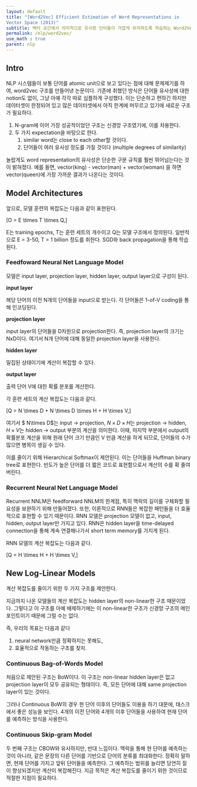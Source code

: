 ```yaml
---
layout: default
title: "[Word2Vec] Efficient Estimation of Word Representations in
Vector Space (2013)"
subtitle: 벡터 공간에서 의미적으로 유사한 단어들이 가깝게 위치하도록 학습하는 Word2Vec
permalink: /nlp/word2vec/
use_math : true
parent: nlp
---
```




## Intro

NLP 시스템들이 보통 단어를 atomic unit으로 보고 있다는 점에 대해 문제제기를 하여, word2vec 구조를 만들어낸 논문이다. 기존에 취했던 방식은 단어들 유사성에 대한 notion도 없이, 그냥 아예 각각 따로 심플하게 구성했다. 이는 단순하고 편하긴 하지만 데이터셋이 한정되어 있고 많은 데이터셋에서 아직 한계에 머무르고 있기에 새로운 구조가 필요하다. 

1. N-gram에 이어 가장 성공적이었던 구조는 신경망 구조였기에, 이를 차용한다. 
2. 두 가지 expectation을 바탕으로 한다. 
    1. similar word는 close to each other할 것이다.
    2. 단어들이 여러 유사성 정도를 가질 것이다 (multiple degrees of similarity) 

놀랍게도 word representation의 유사성은 단순한 구문 규칙를 훨씬 뛰어넘는다는 것이 밝혀졌다. 예를 들면, vector(king) - vector(man) + vector(woman) 을 하면 vector(queen)에 가장 가까운 결과가 나온다는 것이다. 

## Model Architectures

앞으로, 모델 훈련의 복잡도는 다음과 같이 표현된다. 

\[O = E \times T \times Q,\]

E는 training epochs, T는 훈련 세트의 개수이고 Q는 모델 구조에서 정의된다. 일반적으로 E = 3-50, T = 1 billion 정도를 취한다. SGD와 back propagation을 통해 학습된다. 

### Feedfoward Neural Net Language Model

모델은 input layer, projection layer, hidden layer, output layer으로 구성이 된다. 

**input layer**

해당 단어의 이전 N개의 단어들을 input으로 받는다. 각 단어들은 1-of-V coding을 통해 인코딩된다. 

**projection layer** 

input layer의 단어들을 D차원으로 projection한다. 즉, projection layer의 크기는 NxD이다. 여기서 N개 단어에 대해 동일한 projection layer을 사용한다. 

**hidden layer** 

밀집된 상태이기에 계산이 복잡할 수 있다. 

**output layer**

출력 단어 V에 대한 확률 분포를 계산한다. 

각 훈련 세트의 계산 복잡도는 다음과 같다. 

\[Q = N \times D + N \times D \times H + H \times V,\]

여기서 $ N\times D$는 input → projection, $N \times D \times H$는 projection → hidden, $H \times V$는 hidden → output 부분의 계산을 의미한다. 이때, 마지막 부분에서 output의 확률분포 계산을 위해 원래 단어 크기 만큼인 V 만큼 계산을 하게 되므로, 단어들의 수가 많으면 병목이 생길 수 있다. 

이를 줄이기 위해 Hierarchical Softmax이 제안된다. 이는 단어들을 Huffman binary tree로 표현한다. 빈도가 높은 단어를 더 짧은 코드로 표현함으로서 계산의 수를 확 줄여버린다. 

### Recurrent Neural Net Language Model

Recurrent NNLM은 feedforward NNLM의 한계점, 특히 맥락의 길이를 구체화할 필요성을 보완하기 위해 만들어졌다. 또한, 이론적으로 RNN들은 복잡한 패턴들을 더 효율적으로 표현할 수 있기 때문이다. RNN 모델은 projection 모델이 없고, input, hidden, output layer만 가지고 있다. RNN은 hidden layer을 time-delayed connection을 통해 계속 연결해나가서 short term memory를 가지게 된다. 

RNN 모델의 계산 복잡도는 다음과 같다. 

\[Q = H \times H + H \times V,\]

## New Log-Linear Models

계산 복잡도를 줄이기 위한 두 가지 구조를 제안한다.

지금까지 나온 모델들의 계산 복잡도는 hidden layer의 non-linear한 구조 때문이었다. 그렇다고 이 구조를 아예 배제하기에는 이 non-linear한 구조가 신경망 구조의 메인 포인트이기 때문에 그럴 수는 없다.

즉, 우리의 목표는 다음과 같다

1. neural network만큼 정확하지는 못해도,
2. 효율적으로 작동하는 구조를 찾자. 

### Continuous Bag-of-Words Model

처음으로 제안된 구조는 BoW이다. 이 구조는 non-linear hidden layer은 없고 projection layer이 모두 공유되는 형태이다. 즉, 모든 단어에 대해 same projection layer이 있는 것이다. 

그러나 Continuous BoW의 경우 현 단어 이후의 단어들도 이용을 하기 대문에, 태스크에서 좋은 성능을 보인다. 4개의 이전 단어와 4개의 이후 단어들을 사용하여 현재 단어를 예측하는 방식을 사용한다. 

### Continuous Skip-gram Model

두 번째 구조는 CBOW와 유사하지만, 반대 느낌이다. 맥락을 통해 현 단어를 예측하는 것이 아니라, 같은 문장의 다른 단어를 기반으로 단어의 분류를 최대화한다. 정확히 말하면, 현재 단어를 가지고 앞뒤 단어들을 예측한다. 그 예측하는 범위를 늘리면 당연히 질이 향상되겠지만 계산이 복잡해진다. 지금 목적은 계산 복잡도를 줄이기 위한 것이므로 적절한 지점이 필요하다.
